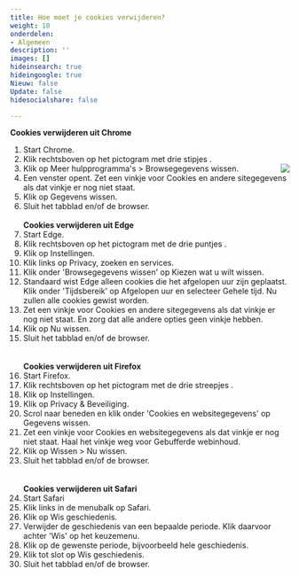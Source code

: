 ```yaml
---
title: Hoe moet je cookies verwijderen?
weight: 10
onderdelen:
- Algemeen
description: ''
images: []
hideinsearch: true
hideingoogle: true
Nieuw: false
Update: false
hidesocialshare: false

---
```

<b>Cookies verwijderen uit Chrome</b><br>
1. Start Chrome.<br>
2. Klik rechtsboven op het pictogram met drie stipjes .<br><img src="https://files.seniorweb.nl/uploadedimages/wwwseniorwebnl/18-12-18_googlechrome_cookies.png" style="float:right">
3. Klik op Meer hulpprogramma's > Browsegegevens wissen.<br>
4. Een venster opent. Zet een vinkje voor Cookies en andere sitegegevens als dat vinkje er nog niet staat.<br>
5. Klik op Gegevens wissen.<br>
6. Sluit het tabblad en/of de browser.
<br><br>
<b>Cookies verwijderen uit Edge</b><br>
1. Start Edge.<br>
2. Klik rechtsboven op het pictogram met de drie puntjes .<br>
3. Klik op Instellingen.<br>
4. Klik links op Privacy, zoeken en services.<br>
5. Klik onder 'Browsegegevens wissen' op Kiezen wat u wilt wissen.<br>
6. Standaard wist Edge alleen cookies die het afgelopen uur zijn geplaatst. Klik onder 'Tijdsbereik' op Afgelopen uur en selecteer Gehele tijd. Nu zullen alle cookies gewist worden.<br>
7. Zet een vinkje voor Cookies en andere sitegegevens als dat vinkje er nog niet staat. En zorg dat alle andere opties geen vinkje hebben.<br>
8. Klik op Nu wissen.<br>
9. Sluit het tabblad en/of de browser.<br>
<br><br>
<b>Cookies verwijderen uit Firefox</b><br>
1. Start Firefox.<br>
2. Klik rechtsboven op het pictogram met de drie streepjes .<br>
3. Klik op Instellingen.<br>
4. Klik op Privacy & Beveiliging.<br>
5. Scrol naar beneden en klik onder 'Cookies en websitegegevens' op Gegevens wissen.<br>
6. Zet een vinkje voor Cookies en websitegegevens als dat vinkje er nog niet staat. Haal het vinkje weg voor Gebufferde webinhoud.<br>
7. Klik op Wissen > Nu wissen.<br>
8. Sluit het tabblad en/of de browser.<br>
<br><br>
<b>Cookies verwijderen uit Safari</b><br>
1. Start Safari<br>
2. Klik links in de menubalk op Safari.<br>
3. Klik op Wis geschiedenis.<br>
4. Verwijder de geschiedenis van een bepaalde periode. Klik daarvoor achter 'Wis' op het keuzemenu.<br>
5. Klik op de gewenste periode, bijvoorbeeld hele geschiedenis.<br>
6. Klik tot slot op Wis geschiedenis.<br>
7. Sluit het tabblad en/of de browser.<br>
